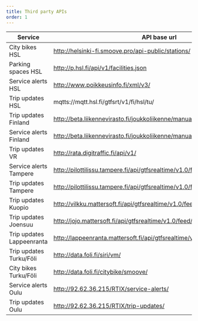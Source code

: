 ```yaml
---
title: Third party APIs
order: 1
---
```



| Service                   | API base url                                                                    |
|---------------------------|---------------------------------------------------------------------------------|
| City bikes HSL            | http://helsinki-fi.smoove.pro/api-public/stations/
| Parking spaces HSL        | http://p.hsl.fi/api/v1/facilities.json
| Service alerts HSL        | http://www.poikkeusinfo.fi/xml/v3/
| Trip updates HSL          | mqtts://mqtt.hsl.fi/gtfsrt/v1/fi/hsl/tu/
| Trip updates Finland      | http://beta.liikennevirasto.fi/joukkoliikenne/manual_gtfsrt/api/gtfsrt/updates/
| Service alerts Finland    | http://beta.liikennevirasto.fi/joukkoliikenne/manual_gtfsrt/api/gtfsrt/alerts/
| Trip updates VR           | http://rata.digitraffic.fi/api/v1/
| Service alerts Tampere    | http://pilottilissu.tampere.fi/api/gtfsrealtime/v1.0/feed/servicealert/
| Trip updates Tampere      | http://pilottilissu.tampere.fi/api/gtfsrealtime/v1.0/feed/tripupdate/
| Trip updates Kuopio       | http://vilkku.mattersoft.fi/api/gtfsrealtime/v1.0/feed/tripupdate/
| Trip updates Joensuu      | http://jojo.mattersoft.fi/api/gtfsrealtime/v1.0/feed/tripupdate/
| Trip updates Lappeenranta | http://lappeenranta.mattersoft.fi/api/gtfsrealtime/v1.0/feed/tripupdate/
| Trip updates Turku/Föli   | http://data.foli.fi/siri/vm/
| City bikes Turku/Föli     | http://data.foli.fi/citybike/smoove/
| Service alerts Oulu       | http://92.62.36.215/RTIX/service-alerts/
| Trip updates Oulu         | http://92.62.36.215/RTIX/trip-updates/
